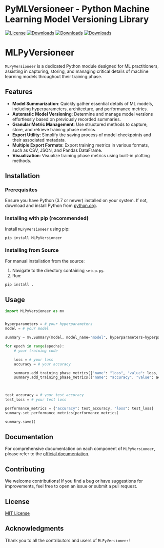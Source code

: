 # PyMLVersioneer - Python Machine Learning Model Versioning Library

[![License](https://img.shields.io/badge/License-MIT-blue.svg)](https://opensource.org/licenses/MIT)
[![Downloads](https://static.pepy.tech/badge/MLPyVersioneer)](https://pepy.tech/project/MLPyVersioneer)
[![Downloads](https://static.pepy.tech/badge/MLPyVersioneer/month)](https://pepy.tech/project/MLPyVersioneer)
[![Downloads](https://static.pepy.tech/badge/MLPyVersioneer/week)](https://pepy.tech/project/MLPyVersioneer)
# MLPyVersioneer

`MLPyVersioneer` is a dedicated Python module designed for ML practitioners, assisting in capturing, storing, and managing critical details of machine learning models throughout their training phase.

## Features

- **Model Summarization**: Quickly gather essential details of ML models, including hyperparameters, architecture, and performance metrics.
- **Automatic Model Versioning**: Determine and manage model versions effortlessly based on previously recorded summaries.
- **Granular Metric Management**: Use structured methods to capture, store, and retrieve training phase metrics.
- **Export Utility**: Simplify the saving process of model checkpoints and their associated metadata.
- **Multiple Export Formats**: Export training metrics in various formats, such as CSV, JSON, and Pandas DataFrame.
- **Visualization**: Visualize training phase metrics using built-in plotting methods.

## Installation

### Prerequisites

Ensure you have Python (3.7 or newer) installed on your system. If not, download and install Python from [python.org](https://www.python.org/downloads/).

### Installing with pip (recommended)

Install `MLPyVersioneer` using pip:

```bash
pip install MLPyVersioneer
```

### Installing from Source

For manual installation from the source:

1. Navigate to the directory containing `setup.py`.
2. Run:
```bash
pip install .
```
## Usage 

```python
import MLPyVersioneer as mv


hyperparameters = # your hyperparameters
model = # your model

summary = mv.Summary(model, model_name="model", hyperparameters=hyperparameters)

for epoch in range(epochs):
    # your training code

    loss = # your loss
    accuracy = # your accuracy

    summary.add_training_phase_metrics({"name": "loss", "value": loss, "epoch": epoch})
    summary.add_training_phase_metrics({"name": "accuracy", "value": accuracy, "epoch": epoch})
    


test_accuracy = # your test accuracy
test_loss = # your test loss

performance_metrics = {"accuracy": test_accuracy, "loss": test_loss}
summary.set_performance_metrics(performance_metrics)

summary.save()
```


## Documentation

For comprehensive documentation on each component of `MLPyVersioneer`, please refer to the [official documentation](https://mlpyversioneer.readthedocs.io/en/latest/).

## Contributing

We welcome contributions! If you find a bug or have suggestions for improvements, feel free to open an issue or submit a pull request.

## License

[MIT License](LICENSE)

## Acknowledgments

Thank you to all the contributors and users of `MLPyVersioneer`!
